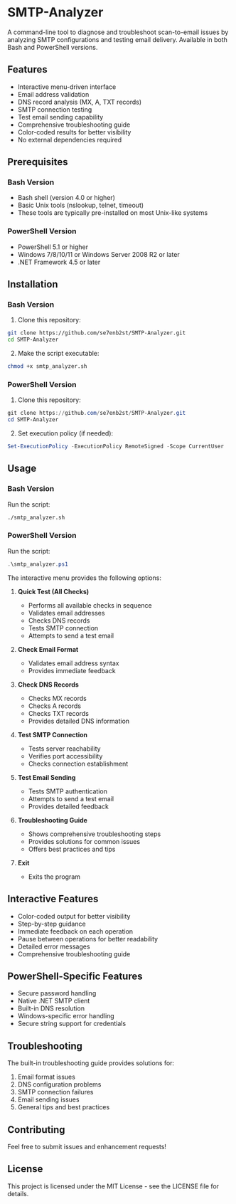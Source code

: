 # SMTP-Analyzer

A command-line tool to diagnose and troubleshoot scan-to-email issues by analyzing SMTP configurations and testing email delivery. Available in both Bash and PowerShell versions.

## Features

- Interactive menu-driven interface
- Email address validation
- DNS record analysis (MX, A, TXT records)
- SMTP connection testing
- Test email sending capability
- Comprehensive troubleshooting guide
- Color-coded results for better visibility
- No external dependencies required

## Prerequisites

### Bash Version
- Bash shell (version 4.0 or higher)
- Basic Unix tools (nslookup, telnet, timeout)
- These tools are typically pre-installed on most Unix-like systems

### PowerShell Version
- PowerShell 5.1 or higher
- Windows 7/8/10/11 or Windows Server 2008 R2 or later
- .NET Framework 4.5 or later

## Installation

### Bash Version
1. Clone this repository:
```bash
git clone https://github.com/se7enb2st/SMTP-Analyzer.git
cd SMTP-Analyzer
```

2. Make the script executable:
```bash
chmod +x smtp_analyzer.sh
```

### PowerShell Version
1. Clone this repository:
```powershell
git clone https://github.com/se7enb2st/SMTP-Analyzer.git
cd SMTP-Analyzer
```

2. Set execution policy (if needed):
```powershell
Set-ExecutionPolicy -ExecutionPolicy RemoteSigned -Scope CurrentUser
```

## Usage

### Bash Version
Run the script:
```bash
./smtp_analyzer.sh
```

### PowerShell Version
Run the script:
```powershell
.\smtp_analyzer.ps1
```

The interactive menu provides the following options:

1. **Quick Test (All Checks)**
   - Performs all available checks in sequence
   - Validates email addresses
   - Checks DNS records
   - Tests SMTP connection
   - Attempts to send a test email

2. **Check Email Format**
   - Validates email address syntax
   - Provides immediate feedback

3. **Check DNS Records**
   - Checks MX records
   - Checks A records
   - Checks TXT records
   - Provides detailed DNS information

4. **Test SMTP Connection**
   - Tests server reachability
   - Verifies port accessibility
   - Checks connection establishment

5. **Test Email Sending**
   - Tests SMTP authentication
   - Attempts to send a test email
   - Provides detailed feedback

6. **Troubleshooting Guide**
   - Shows comprehensive troubleshooting steps
   - Provides solutions for common issues
   - Offers best practices and tips

7. **Exit**
   - Exits the program

## Interactive Features

- Color-coded output for better visibility
- Step-by-step guidance
- Immediate feedback on each operation
- Pause between operations for better readability
- Detailed error messages
- Comprehensive troubleshooting guide

## PowerShell-Specific Features

- Secure password handling
- Native .NET SMTP client
- Built-in DNS resolution
- Windows-specific error handling
- Secure string support for credentials

## Troubleshooting

The built-in troubleshooting guide provides solutions for:
1. Email format issues
2. DNS configuration problems
3. SMTP connection failures
4. Email sending issues
5. General tips and best practices

## Contributing

Feel free to submit issues and enhancement requests!

## License

This project is licensed under the MIT License - see the LICENSE file for details.